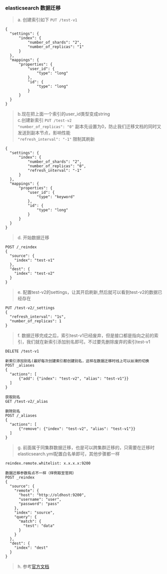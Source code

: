 ### elasticsearch 数据迁移
> a. 创建索引如下
> `PUT /test-v1`
  ```
  {
	"settings": {
		"index": {
			"number_of_shards": "2",
			"number_of_replicas": "1"
		}
	},
	"mappings": {
		"properties": {
			"user_id": {
				"type": "long"
			},
			"id": {
				"type": "long"
			}
		}
	}
  }
  ```
> b.现在把上面一个索引的user_id类型变成string  
> c.创建新索引 `PUT /test-v2`  
> `"number_of_replicas": "0"` 副本先设置为0，防止我们迁移文档的同时又发送到副本节点，影响性能  
> `"refresh_interval": "-1"` 限制其刷新  
  ```
  {
	"settings": {
		"index": {
			"number_of_shards": "2",
			"number_of_replicas": "0",
			"refresh_interval": "-1"
		}
	},
	"mappings": {
		"properties": {
			"user_id": {
				"type": "keyword"
			},
			"id": {
				"type": "long"
			}
		}
	}
  }
  ```
> d. 开始数据迁移
  ```
  POST /_reindex
  {
    "source": {
      "index": "test-v1"
    },
    "dest": {
      "index": "test-v2"
    }
  }
  ```
> e. 配置test-v2的settings，让其开启刷新,然后就可以看到test-v2的数据已经存在
  ```
  PUT /test-v2/_settings
  {
    "refresh_interval": "1s",
    "number_of_replicas": 1
  }
  ```
> f. 数据迁移完成之后，索引test-v1已经废弃，但是接口都是指向之前的索引，我们就在新索引添加别名即可。不过要先删除废弃的索引test-v1
  ```
  DELETE /test-v1
  
  新索引添加别名(最好每次创建索引都创建别名，这样在数据迁移时线上可以丝滑的切换
  POST _aliases
  {
	"actions": [
		{"add": {"index": "test-v2", "alias": "test-v1"}}
	]
  }
  
  获取别名
  GET /test-v2/_alias
  
  删除别名
  POST /_aliases
  {
	"actions": [
		{"remove": {"index": "test-v2", "alias": "test-v1"}}
	]
  }
  ```
> g. 前面属于同集群数据迁移，也是可以跨集群迁移的，只需要在迁移时elasticsearch.yml配置白名单即可，其他步骤都一样
  ```
  reindex.remote.whitelist: x.x.x.x:9200
  
  数据迁移参数有点不一样（样例取至官网）
  POST _reindex
  {
    "source": {
      "remote": {
        "host": "http://oldhost:9200",
        "username": "user",
        "password": "pass"
      },
      "index": "source",
      "query": {
        "match": {
          "test": "data"
        }
      }
    },
    "dest": {
      "index": "dest"
    }
  }
  ```
> h. 参考[官方文档](https://www.elastic.co/guide/en/elasticsearch/reference/7.9/reindex-upgrade-remote.html)
  